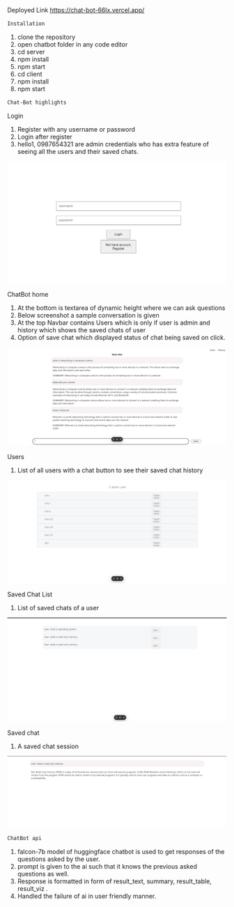 Deployed Link
https://chat-bot-66lx.vercel.app/

```bash
Installation
```

1. clone the repository
2. open chatbot folder in any code editor
3. cd server
4. npm install
5. npm start
6. cd client
7. npm install
8. npm start

```bash
Chat-Bot highlights
```

Login

1. Register with any username or password
2. Login after register
3. hello1, 0987654321 are admin credentials who has extra feature of seeing all the users and their saved chats.

![alt text](<Screenshot (29).png>)

ChatBot home

1. At the bottom is textarea of dynamic height where we can ask questions
2. Below screenshot a sample conversation is given
3. At the top Navbar contains Users which is only if user is admin and history which shows the saved chats of user
4. Option of save chat which displayed status of chat being saved on click.

![alt text](<Screenshot (30)1.png>)

Users

1. List of all users with a chat button to see their saved chat history

![alt text](<Screenshot (31).png>)

Saved Chat List

1. List of saved chats of a user

![alt text](<Screenshot (32).png>)

Saved chat

1. A saved chat session

![alt text](<Screenshot (33).png>)

```bash
ChatBot api
```
 
1. falcon-7b model of huggingface chatbot is used to get responses of the questions asked by the user.
2. prompt is given to the ai such that it knows the previous asked questions as well.
3. Response is formatted in form of result_text, summary, result_table, result_viz .
4. Handled the failure of ai in user friendly manner.